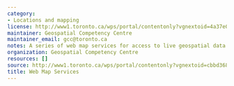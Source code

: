 ```yaml
---
category:
- Locations and mapping
license: http://www1.toronto.ca/wps/portal/contentonly?vgnextoid=4a37e03bb8d1e310VgnVCM10000071d60f89RCRD
maintainer: Geospatial Competency Centre
maintainer_email: gcc@toronto.ca
notes: A series of web map services for access to live geospatial data.
organization: Geospatial Competency Centre
resources: []
source: http://www1.toronto.ca/wps/portal/contentonly?vgnextoid=cbbd36899e02b210VgnVCM1000003dd60f89RCRD&vgnextchannel=1a66e03bb8d1e310VgnVCM10000071d60f89RCRD
title: Web Map Services
---
```

